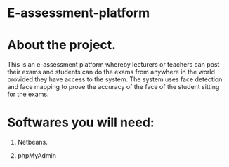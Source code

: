 # E-assessment-platform

# About the project.
This is an e-assessment platform whereby lecturers or teachers can post their exams and students can do the exams from anywhere in the world provided they have access to the system. The system uses face detection and face mapping to prove the accuracy of the face of the student sitting for the exams.

# Softwares you will need:

1. Netbeans.

2. phpMyAdmin
